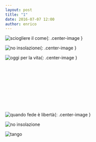 ```yaml
---
layout: post
title: "1"
date: 2016-07-07 12:00
author: enrico
---
```


![sciogliere il come](https://static.paginemediche.it/preview-default/punti-di-vista/carbossiterapia-come-combattere-i-depositi-di-grasso/carbossiterapia-come-combattere-i-depositi-di-grasso.jpg){: .center-image }

![no insolazione](https://edc2.healthtap.com/ht-staging/user_answer/reference_image/18388/large/3562851.jpeg){: .center-image }

![oggi per la vita](https://pbs.twimg.com/media/CnwAWxmWYAAfxmf.jpg){: .center-image }

<br><br><br><br><br><br><br><br>

![quando fede è libertà](https://odnmedia.s3.amazonaws.com/image/libert%C3%A0-(1)_20150619111404888790.jpg){: .center-image }

![no insolazione](https://edc2.healthtap.com/ht-staging/user_answer/reference_image/18388/large/3562851.jpeg)

![tango](http://www.stardanceschool.com/images/tango-dance-lessons-kids.jpg)
